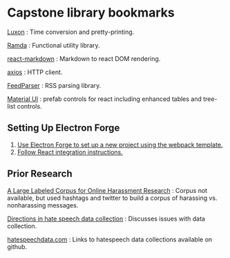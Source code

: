 # Capstone library bookmarks

[Luxon](https://moment.github.io/luxon/#/)
: Time conversion and pretty-printing.

[Ramda](https://ramdajs.com/)
: Functional utility library. 

[react-markdown](https://github.com/remarkjs/react-markdown)
: Markdown to react DOM rendering.

[axios](https://axios-http.com/)
: HTTP client. 

[FeedParser](https://github.com/danmactough/node-feedparser)
: RSS parsing library.

[Material UI](https://mui.com/)
: prefab controls for react including enhanced tables and tree-list controls.

## Setting Up Electron Forge

1. [Use Electron Forge to set up a new project using the webpack template.](https://www.electronforge.io/templates/webpack-template)
2. [Follow React integration instructions.](https://www.electronforge.io/guides/framework-integration/react)

## Prior Research

[A Large Labeled Corpus for Online Harassment Research](https://dl.acm.org/doi/epdf/10.1145/3091478.3091509)
: Corpus not available, but used hashtags and twitter to build a corpus of harassing vs. nonharassing messages. 

[Directions in hate speech data collection](https://journals.plos.org/plosone/article?id=10.1371/journal.pone.0243300#sec037)
: Discusses issues with data collection. 

[hatespeechdata.com](https://hatespeechdata.com/) : Links to hatespeech data collections available on github. 


